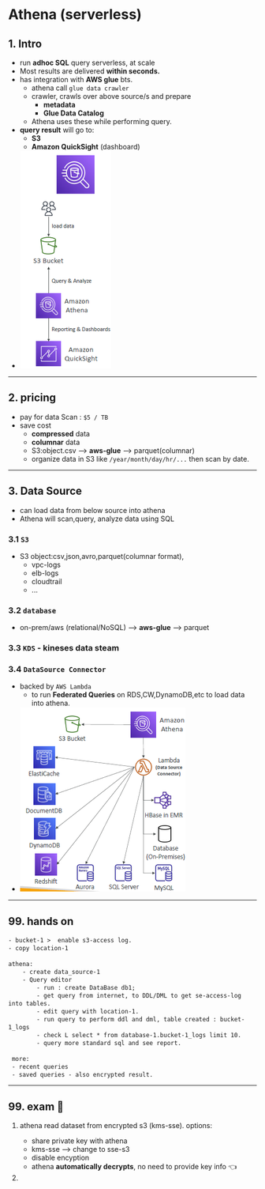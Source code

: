 # Athena (serverless)

## 1. Intro
- run **adhoc SQL** query serverless, at scale
- Most results are delivered **within seconds.**
- has integration with **AWS glue** bts.
  - athena call `glue data crawler`
  - crawler, crawls over above source/s and prepare 
    - **metadata**
    - **Glue Data Catalog**
  - Athena uses these while performing query.
- **query result** will go to:
  - **S3** 
  - **Amazon QuickSight** (dashboard)  
- ![img.png](../99_img/moreSrv/athena/img.png)  

---
## 2. pricing
- pay for data Scan : `$5 / TB`
- save cost
  - **compressed**  data
  - **columnar** data
  - S3:object.csv --> **aws-glue** --> parquet(columnar)
  - organize data in S3 like `/year/month/day/hr/...` then scan by date.
  
---
## 3. Data Source
- can load data from below source into athena
- Athena will scan,query, analyze data using SQL


### 3.1 `S3`
- S3 object:csv,json,avro,parquet(columnar format), 
  - vpc-logs
  - elb-logs
  - cloudtrail
  - ...
  
    
### 3.2 `database`
- on-prem/aws (relational/NoSQL) --> **aws-glue** --> parquet
  
### 3.3 `KDS` - kineses data steam
  
### 3.4 `DataSource Connector`
- backed by `AWS Lambda`
  - to run **Federated Queries** on RDS,CW,DynamoDB,etc to load data into athena.
- ![img_1.png](../99_img/moreSrv/athena/img_1.png)
---
## 99. hands on
```
- bucket-1 >  enable s3-access log.
- copy location-1

athena:
    - create data_source-1
    - Query editor
        - run : create DataBase db1;
        - get query from internet, to DDL/DML to get se-access-log into tables.
        - edit query with location-1.
        - run query to perform ddl and dml, table created : bucket-1_logs
        - check L select * from database-1.bucket-1_logs limit 10.
        - query more standard sql and see report.

 more:
 - recent queries
 - saved queries - also encrypted result.   
```
---
## 99. exam :dart:
1. athena read dataset from encrypted s3 (kms-sse). options:
   - share private key with athena
   - kms-sse --> change to sse-s3
   - disable encyption
   - athena **automatically decrypts**, no need to provide key info :point_left: 

2. 
